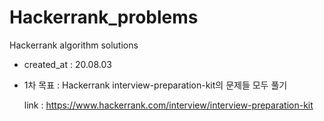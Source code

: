 # Hackerrank_problems
Hackerrank algorithm solutions

- created_at : 20.08.03

- 1차 목표 : Hackerrank interview-preparation-kit의 문제들 모두 풀기

    link : https://www.hackerrank.com/interview/interview-preparation-kit